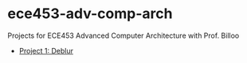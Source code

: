 # ece453-adv-comp-arch
Projects for ECE453 Advanced Computer Architecture with Prof. Billoo

- [Project 1: Deblur](./deblur)
